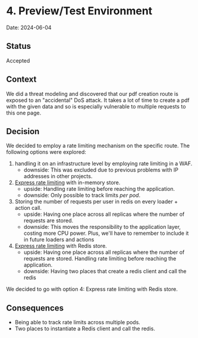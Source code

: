 # 4. Preview/Test Environment

Date: 2024-06-04

## Status

Accepted

## Context

We did a threat modeling and discovered that our pdf creation route is exposed to an "accidental" DoS attack.
It takes a lot of time to create a pdf with the given data and so is especially vulnerable to multiple requests to this one page.

## Decision

We decided to employ a rate limiting mechanism on the specific route.
The following options were explored:

1. handling it on an infrastructure level by employing rate limiting in a WAF.
   - downside: This was excluded due to previous problems with IP addresses in other projects.
2. [Express rate limiting](https://express-rate-limit.mintlify.app/overview) with in-memory store.
   - upside: Handling rate limiting before reaching the application.
   - downside: Only possible to track limits _per pod_.
3. Storing the number of requests per user in redis on every loader + action call.
   - upside: Having one place across all replicas where the number of requests are stored.
   - downside: This moves the responsibility to the application layer, costing more CPU power. Plus, we'll have to remember to include it in future loaders and actions
4. [Express rate limiting](https://express-rate-limit.mintlify.app/overview) with Redis store.
   - upside: Having one place across all replicas where the number of requests are stored. Handling rate limiting before reaching the application.
   - downside: Having two places that create a redis client and call the redis

We decided to go with option 4: Express rate limiting with Redis store.

## Consequences

- Being able to track rate limits across multiple pods.
- Two places to instantiate a Redis client and call the redis.
